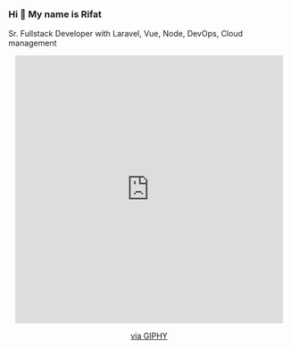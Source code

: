 ### Hi 👋 My name is Rifat
Sr. Fullstack Developer with Laravel, Vue, Node, DevOps, Cloud management

<!--
**rifatcse09/rifatcse09** is a ✨ _special_ ✨ repository because its `README.md` (this file) appears on your GitHub profile.

Here are some ideas to get you started:

- 🔭 I’m currently working on ...
- 🌱 I’m currently learning ...
- 👯 I’m looking to collaborate on ...
- 🤔 I’m looking for help with ...
- 💬 Ask me about ...
- 📫 How to reach me: ...
- 😄 Pronouns: ...
- ⚡ Fun fact: ...
-->
<div id="header" align="center">
<iframe src="https://giphy.com/embed/igRW3jH2LcCVzMqi5F" width="480" height="480" frameBorder="0" class="giphy-embed" allowFullScreen></iframe><p><a href="https://giphy.com/stickers/rbeiindia-transparent-igRW3jH2LcCVzMqi5F">via GIPHY</a></p>
</div>
